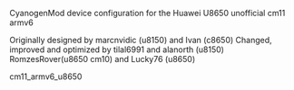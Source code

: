 CyanogenMod device configuration for the Huawei U8650 unofficial cm11 armv6

Originally designed by marcnvidic (u8150) and Ivan (c8650)
Changed, improved and optimized by tilal6991 and alanorth (u8150) RomzesRover(u8650 cm10) and Lucky76 (u8650)


cm11_armv6_u8650


